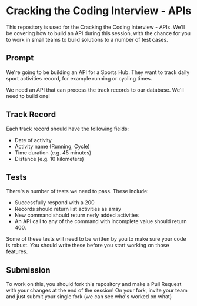 # Cracking the Coding Interview - APIs

This repository is used for the Cracking the Coding Interview - APIs. We'll be covering how to build an API during this session, with the chance for you to work in small teams to build solutions to a number of test cases.

## Prompt

We're going to be building an API for a Sports Hub. They want to track daily sport activities record, for example running or cycling times.

We need an API that can process the track records to our database. We'll need to build one!

## Track Record

Each track record should have the following fields:
- Date of activity
- Activity name (Running, Cycle)
- Time duration (e.g. 45 minutes)
- Distance (e.g. 10 kilometers)

## Tests

There's a number of tests we need to pass. These include:
- Successfully respond with a 200
- Records should return list activities as array
- New command should return nerly added activities
- An API call to any of the command with incomplete value should return 400.

Some of these tests will need to be written by you to make sure your code is robust. You should write these before you start working on those features.

## Submission

To work on this, you should fork this repository and make a Pull Request with your changes at the end of the session! On your fork, invite your team and just submit your single fork (we can see who's worked on what)
